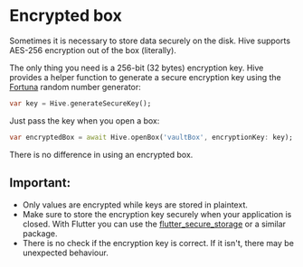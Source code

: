 # Encrypted box

Sometimes it is necessary to store data securely on the disk. Hive supports AES-256 encryption out of the box \(literally\).

The only thing you need is a 256-bit \(32 bytes\) encryption key. Hive provides a helper function to generate a secure encryption key using the [Fortuna](https://en.wikipedia.org/wiki/Fortuna_%28PRNG%29) random number generator:

```dart
var key = Hive.generateSecureKey();
```

Just pass the key when you open a box:

```dart
var encryptedBox = await Hive.openBox('vaultBox', encryptionKey: key);
```

There is no difference in using an encrypted box.

## Important:

* Only values are encrypted while keys are stored in plaintext.
* Make sure to store the encryption key securely when your application is closed. With Flutter you can use the [flutter\_secure\_storage](https://pub.dev/packages/flutter_secure_storage) or a similar package.
* There is no check if the encryption key is correct. If it isn't, there may be unexpected behaviour.

